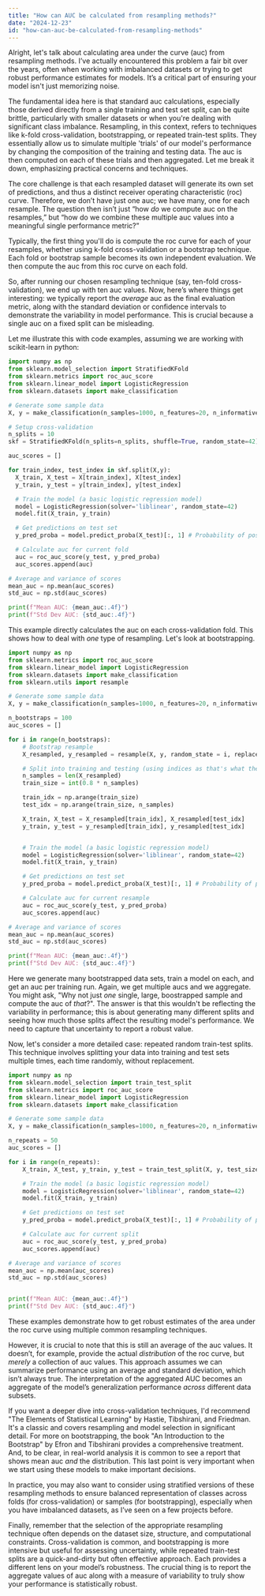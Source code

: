 ```yaml
---
title: "How can AUC be calculated from resampling methods?"
date: "2024-12-23"
id: "how-can-auc-be-calculated-from-resampling-methods"
---
```


Alright, let's talk about calculating area under the curve (auc) from resampling methods. I’ve actually encountered this problem a fair bit over the years, often when working with imbalanced datasets or trying to get robust performance estimates for models. It’s a critical part of ensuring your model isn't just memorizing noise.

The fundamental idea here is that standard auc calculations, especially those derived directly from a single training and test set split, can be quite brittle, particularly with smaller datasets or when you're dealing with significant class imbalance. Resampling, in this context, refers to techniques like k-fold cross-validation, bootstrapping, or repeated train-test splits. They essentially allow us to simulate multiple 'trials' of our model's performance by changing the composition of the training and testing data. The auc is then computed on each of these trials and then aggregated. Let me break it down, emphasizing practical concerns and techniques.

The core challenge is that each resampled dataset will generate its own set of predictions, and thus a distinct receiver operating characteristic (roc) curve. Therefore, we don’t have just one auc; we have many, one for each resample. The question then isn’t just “how *do* we compute auc on the resamples,” but “how do we combine these multiple auc values into a meaningful single performance metric?”

Typically, the first thing you'll do is compute the roc curve for each of your resamples, whether using k-fold cross-validation or a bootstrap technique. Each fold or bootstrap sample becomes its own independent evaluation. We then compute the auc from this roc curve on each fold.

So, after running our chosen resampling technique (say, ten-fold cross-validation), we end up with ten auc values. Now, here’s where things get interesting: we typically report the *average* auc as the final evaluation metric, along with the standard deviation or confidence intervals to demonstrate the variability in model performance. This is crucial because a single auc on a fixed split can be misleading.

Let me illustrate this with code examples, assuming we are working with scikit-learn in python:

```python
import numpy as np
from sklearn.model_selection import StratifiedKFold
from sklearn.metrics import roc_auc_score
from sklearn.linear_model import LogisticRegression
from sklearn.datasets import make_classification

# Generate some sample data
X, y = make_classification(n_samples=1000, n_features=20, n_informative=2, n_redundant=0, random_state=42)

# Setup cross-validation
n_splits = 10
skf = StratifiedKFold(n_splits=n_splits, shuffle=True, random_state=42)

auc_scores = []

for train_index, test_index in skf.split(X,y):
  X_train, X_test = X[train_index], X[test_index]
  y_train, y_test = y[train_index], y[test_index]

  # Train the model (a basic logistic regression model)
  model = LogisticRegression(solver='liblinear', random_state=42)
  model.fit(X_train, y_train)

  # Get predictions on test set
  y_pred_proba = model.predict_proba(X_test)[:, 1] # Probability of positive class

  # Calculate auc for current fold
  auc = roc_auc_score(y_test, y_pred_proba)
  auc_scores.append(auc)

# Average and variance of scores
mean_auc = np.mean(auc_scores)
std_auc = np.std(auc_scores)

print(f"Mean AUC: {mean_auc:.4f}")
print(f"Std Dev AUC: {std_auc:.4f}")
```

This example directly calculates the auc on each cross-validation fold. This shows how to deal with *one* type of resampling. Let's look at bootstrapping.

```python
import numpy as np
from sklearn.metrics import roc_auc_score
from sklearn.linear_model import LogisticRegression
from sklearn.datasets import make_classification
from sklearn.utils import resample

# Generate some sample data
X, y = make_classification(n_samples=1000, n_features=20, n_informative=2, n_redundant=0, random_state=42)

n_bootstraps = 100
auc_scores = []

for i in range(n_bootstraps):
    # Bootstrap resample
    X_resampled, y_resampled = resample(X, y, random_state = i, replace=True)

    # Split into training and testing (using indices as that's what the library uses)
    n_samples = len(X_resampled)
    train_size = int(0.8 * n_samples)

    train_idx = np.arange(train_size)
    test_idx = np.arange(train_size, n_samples)

    X_train, X_test = X_resampled[train_idx], X_resampled[test_idx]
    y_train, y_test = y_resampled[train_idx], y_resampled[test_idx]


    # Train the model (a basic logistic regression model)
    model = LogisticRegression(solver='liblinear', random_state=42)
    model.fit(X_train, y_train)

    # Get predictions on test set
    y_pred_proba = model.predict_proba(X_test)[:, 1] # Probability of positive class

    # Calculate auc for current resample
    auc = roc_auc_score(y_test, y_pred_proba)
    auc_scores.append(auc)

# Average and variance of scores
mean_auc = np.mean(auc_scores)
std_auc = np.std(auc_scores)

print(f"Mean AUC: {mean_auc:.4f}")
print(f"Std Dev AUC: {std_auc:.4f}")
```

Here we generate many bootstrapped data sets, train a model on each, and get an auc per training run. Again, we get multiple aucs and we aggregate. You might ask, "Why not just *one* single, large, boostrapped sample and compute the auc of *that*?". The answer is that this wouldn't be reflecting the variability in performance; this is about generating many different splits and seeing how much those splits affect the resulting model's performance. We need to capture that uncertainty to report a robust value.

Now, let's consider a more detailed case: repeated random train-test splits. This technique involves splitting your data into training and test sets multiple times, each time randomly, without replacement.

```python
import numpy as np
from sklearn.model_selection import train_test_split
from sklearn.metrics import roc_auc_score
from sklearn.linear_model import LogisticRegression
from sklearn.datasets import make_classification

# Generate some sample data
X, y = make_classification(n_samples=1000, n_features=20, n_informative=2, n_redundant=0, random_state=42)

n_repeats = 50
auc_scores = []

for i in range(n_repeats):
    X_train, X_test, y_train, y_test = train_test_split(X, y, test_size=0.2, random_state=i)

    # Train the model (a basic logistic regression model)
    model = LogisticRegression(solver='liblinear', random_state=42)
    model.fit(X_train, y_train)

    # Get predictions on test set
    y_pred_proba = model.predict_proba(X_test)[:, 1] # Probability of positive class

    # Calculate auc for current split
    auc = roc_auc_score(y_test, y_pred_proba)
    auc_scores.append(auc)

# Average and variance of scores
mean_auc = np.mean(auc_scores)
std_auc = np.std(auc_scores)


print(f"Mean AUC: {mean_auc:.4f}")
print(f"Std Dev AUC: {std_auc:.4f}")
```

These examples demonstrate how to get robust estimates of the area under the roc curve using multiple common resampling techniques.

However, it is crucial to note that this is still an average of the auc values. It doesn’t, for example, provide the actual *distribution* of the roc curve, but *merely* a collection of auc values. This approach assumes we can summarize performance using an average and standard deviation, which isn’t always true. The interpretation of the aggregated AUC becomes an aggregate of the model’s generalization performance *across* different data subsets.

If you want a deeper dive into cross-validation techniques, I'd recommend "The Elements of Statistical Learning" by Hastie, Tibshirani, and Friedman. It's a classic and covers resampling and model selection in significant detail. For more on bootstrapping, the book "An Introduction to the Bootstrap" by Efron and Tibshirani provides a comprehensive treatment. And, to be clear, in real-world analysis it is common to see a report that shows mean auc *and* the distribution. This last point is very important when we start using these models to make important decisions.

In practice, you may also want to consider using stratified versions of these resampling methods to ensure balanced representation of classes across folds (for cross-validation) or samples (for bootstrapping), especially when you have imbalanced datasets, as I’ve seen on a few projects before.

Finally, remember that the selection of the appropriate resampling technique often depends on the dataset size, structure, and computational constraints. Cross-validation is common, and bootstrapping is more intensive but useful for assessing uncertainty, while repeated train-test splits are a quick-and-dirty but often effective approach. Each provides a different lens on your model’s robustness. The crucial thing is to report the aggregate values of auc along with a measure of variability to truly show your performance is statistically robust.
